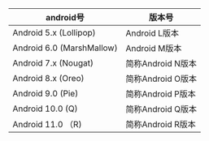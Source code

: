 | android号 | 版本号 |  
|-|-|
|Android 5.x (Lollipop) |Android L版本|
|Android 6.0 (MarshMallow)|Android M版本|
|Android 7.x (Nougat)|简称Android N版本|
|Android 8.x (Oreo)|简称Android O版本|
|Android 9.0 (Pie) |简称Android P版本|
|Android 10.0 (Q)|简称Android Q版本|
|Android 11.0 （R) |简称Android R版本|